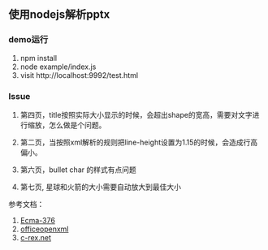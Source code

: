 ## 使用nodejs解析pptx

### demo运行

1. npm install
2. node example/index.js
3. visit http://localhost:9992/test.html


### Issue

1. 第四页，title按照实际大小显示的时候，会超出shape的宽高，需要对文字进行缩放，怎么做是个问题。

2. 第二页，当按照xml解析的规则把line-height设置为1.15的时候，会造成行高偏小。

3. 第六页，bullet char 的样式有点问题

4. 第七页, 星球和火箭的大小需要自动放大到最佳大小

参考文档：
1. [Ecma-376](https://www.ecma-international.org/publications/standards/Ecma-376.htm)
2. [officeopenxml](http://officeopenxml.com)
3. [c-rex.net](https://c-rex.net/projects/samples/ooxml/e1/Part4/OOXML_P4_DOCX_PresentationML_topic_ID0ETTBGB.html)
